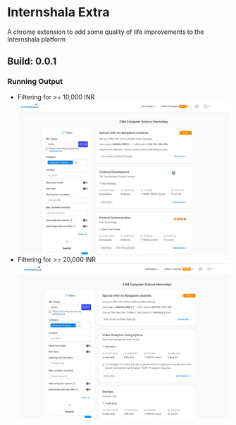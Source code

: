 # Internshala Extra
A chrome extension to add some quality of life improvements to the Internshala platform

## Build: 0.0.1

### Running Output

- Filtering for >= 10,000 INR
![alt text](https://github.com/1nF0rmed/InternshalaExtra/raw/master/images/output-1.png "Filtering for 10k INR")
- Filtering for >= 20,000 INR
![alt text](https://github.com/1nF0rmed/InternshalaExtra/raw/master/images/output-2.png "Filtering for 20k INR")